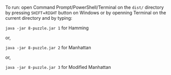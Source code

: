 To run: open Command Prompt/PowerShell/Terminal on the `dist/` directory by pressing `SHIFT`+`RIGHT` button on Windows or by openning Terminal on the current directory and by typing:

`java -jar 8-puzzle.jar 1` for Hamming

or,

`java -jar 8-puzzle.jar 2` for Manhattan

or,

`java -jar 8-puzzle.jar 3` for Modified Manhattan
